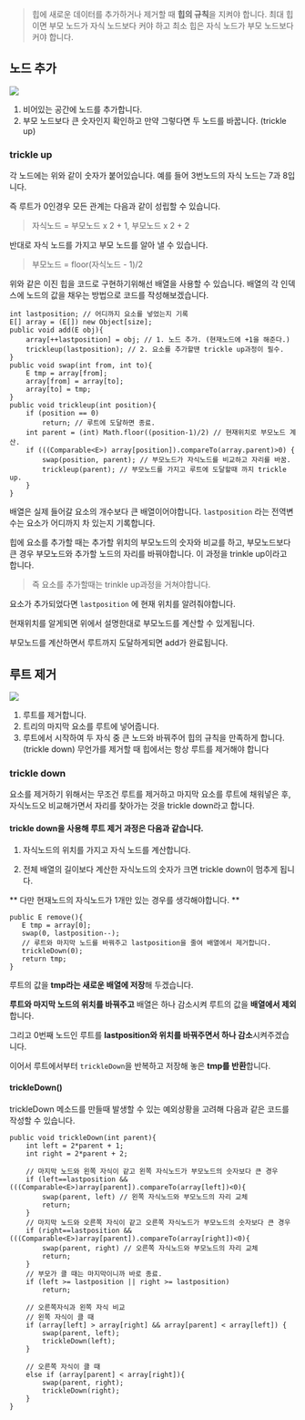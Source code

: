 >힙에 새로운 데이터를 추가하거나 제거할 때 **힙의 규칙**을 지켜야 합니다.
최대 힙이면 부모 노드가 자식 노드보다 커야 하고
최소 힙은 자식 노드가 부모 노드보다 커야 합니다.

## 노드 추가
![](https://images.velog.io/images/nnoshel/post/7f04e0fa-98db-420e-b854-260fa1cd2e5e/image.png)

1. 비어있는 공간에 노드를 추가합니다.
2. 부모 노드보다 큰 숫자인지 확인하고 만약 그렇다면 두 노드를 바꿉니다. (trickle up)

### trickle up
각 노드에는 위와 같이 숫자가 붙어있습니다. 
예를 들어 3번노드의 자식 노드는 7과 8입니다. 

즉 루트가 0인경우 모든 관계는 다음과 같이 성립할 수 있습니다. 
> 자식노드 = 부모노드 x 2 + 1, 부모노드 x 2 + 2

반대로 자식 노드를 가지고 부모 노드를 알아 낼 수 있습니다. 
> 부모노드 = floor(자식노드 - 1)/2 

위와 같은 이진 힙을 코드로 구현하기위해선 배열을 사용할 수 있습니다. 
배열의 각 인덱스에 노드의 값을 채우는 방법으로 코드를 작성해보겠습니다. 
```
int lastposition; // 어디까지 요소를 넣었는지 기록
E[] array = (E[]) new Object[size];
public void add(E obj){
	array[++lastposition] = obj; // 1. 노드 추가. (현재노드에 +1을 해준다.)
	trickleup(lastposition); // 2. 요소를 추가할땐 trickle up과정이 필수.
}
public void swap(int from, int to){
	E tmp = array[from];
	array[from] = array[to];
	array[to] = tmp;
}
public void trickleup(int position){
	if (position == 0)
		return; // 루트에 도달하면 종료.
	int parent = (int) Math.floor((position-1)/2) // 현재위치로 부모노드 계산.
	if (((Comparable<E>) array[position]).compareTo(array.parent)>0) {
		swap(position, parent); // 부모노드가 자식노드를 비교하고 자리를 바꿈.
		trickleup(parent); // 부모노드를 가지고 루트에 도달할때 까지 trickle up.
	}
}
```
배열은 실제 들어갈 요소의 개수보다 큰 배열이어야합니다. 
```lastposition``` 라는 전역변수는 요소가 어디까지 차 있는지 기록합니다.

힙에 요소를 추가할 때는 추가할 위치의 부모노드의 숫자와 비교를 하고,
부모노드보다 큰 경우 부모노드와 추가할 노드의 자리를 바꿔야합니다. 
이 과정을 trinkle up이라고 합니다. 

>즉 요소를 추가할때는 trinkle up과정을 거쳐야합니다. 

요소가 추가되었다면 ```lastposition``` 에 현재 위치를 알려줘야합니다. 

현재위치를 알게되면 위에서 설명한대로 부모노드를 계산할 수 있게됩니다. 

부모노드를 계산하면서 루트까지 도달하게되면 add가 완료됩니다. 



## 루트 제거
![](https://images.velog.io/images/nnoshel/post/dfb810fc-0dd3-4121-b457-635c689beafb/image.png)

1. 루트를 제거합니다.
2. 트리의 마지막 요소를 루트에 넣어줍니다.
3. 루트에서 시작하여 두 자식 중 큰 노드와 바꿔주어 힙의 규칙을 만족하게 합니다. (trickle down)
무언가를 제거할 때 힙에서는 항상 루트를 제거해야 합니다

### trickle down 

요소를 제거하기 위해서는 무조건 루트를 제거하고 마지막 요소를 루트에 채워넣은 후, 자식노드오 비교해가면서 자리를 찾아가는 것을 trickle down라고 합니다. 

#### trickle down을 사용해 루트 제거 과정은 다음과 같습니다. 

>
1. 자식노드의 위치를 가지고 자식 노드를 계산합니다.
>
2. 전체 배열의 길이보다 계산한 자식노드의 숫자가 크면 trickle down이 멈추게 됩니다.
	>
**	다만 현재노드의 자식노드가 1개만 있는 경우를 생각해야합니다. **
 ```
 public E remove(){
	E tmp = array[0];
	swap(0, lastposition--);
    // 루트와 마지막 노드를 바꿔주고 lastposition을 줄여 배열에서 제거합니다.
	trickleDown(0);
	return tmp;
}
 ```
루트의 값을 **tmp라는 새로운 배열에 저장**해 두겠습니다. 
>
**루트와 마지막 노드의 위치를 바꿔주고** 배열은 하나 감소시켜 루트의 값을  **배열에서 제외**합니다. 
>
그리고 0번째 노드인 루트를 **lastposition와 위치를 바꿔주면서 하나 감소**시켜주겠습니다. 
>
이어서 루트에서부터 ```trickleDown```을 반복하고 저장해 놓은 **tmp를 반환**합니다. 

#### trickleDown()
trickleDown 메소드를 만들때 발생할 수 있는 예외상황을 고려해 다음과 같은 코드를 작성할 수 있습니다. 
```
public void trickleDown(int parent){
	int left = 2*parent + 1;
	int right = 2*parent + 2;
    
	// 마지막 노드와 왼쪽 자식이 같고 왼쪽 자식노드가 부모노드의 숫자보다 큰 경우
	if (left==lastposition && (((Comparable<E>)array[parent]).compareTo(array[left])<0){
		swap(parent, left) // 왼쪽 자식노드와 부모노드의 자리 교체
		return;
	}
	// 마지막 노드와 오른쪽 자식이 같고 오른쪽 자식노드가 부모노드의 숫자보다 큰 경우
	if (right==lastposition && (((Comparable<E>)array[parent]).compareTo(array[right])<0){
		swap(parent, right) // 오른쪽 자식노드와 부모노드의 자리 교체
		return;
	}
	// 부모가 클 때는 마지막이니까 바로 종료.
	if (left >= lastposition || right >= lastposition)
		return;
        
	// 오른쪽자식과 왼쪽 자식 비교 
    // 왼쪽 자식이 클 때
	if (array[left] > array[right] && array[parent] < array[left]) {
		swap(parent, left);
		trickleDown(left);
	}
    
	// 오른쪽 자식이 클 때
	else if (array[parent] < array[right]){
		swap(parent, right);
		trickleDown(right);
	}
}
```



